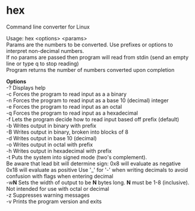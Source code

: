 # hex
Command line converter for Linux

Usage:
hex \<options\> \<params\>  
Params are the numbers to be converted.  Use prefixes or options to interpret non-decimal numbers.  
If no params are passed then program will read from stdin (send an empty line or type q to stop reading)  
Program returns the number of numbers converted upon completion  

  
**Options**  
-? Displays help  
-c Forces the program to read input as a a binary  
-n Forces the program to read input as a base 10 (decimal) integer  
-e Forces the program to read input as an octal  
-q Forces the program to read input as a hexadecimal  
-f Lets the program decide how to read input based off prefix (default)  
-b Writes output in binary with prefix  
-B Writes output in binary, broken into blocks of 8  
-d Writes output in base 10 (decimal)  
-o Writes output in octal with prefix  
-h Writes output in hexadecimal with prefix  
-t Puts the system into signed mode (two's complement).  
       Be aware that lead bit will determine sign:
	  0x8 will evaluate as negative
	  0x18 will evaluate as positive
       Use '_' for '-' when writing decimals to avoid confusion with flags when entering decimal  
-w**N** Sets the width of output to be **N** bytes long.  **N** must be 1-8 (inclusive).  
       Not intended for use with octal or decimal  
-z Suppresses warning messages  
-v Prints the program version and exits  
